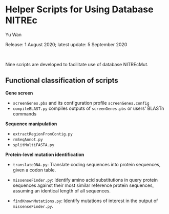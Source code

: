 # Helper Scripts for Using Database NITREc

Yu Wan

Release: 1 August 2020; latest update: 5 September 2020

<br/>

Nine scripts are developed to facilitate use of database NITREcMut.



## Functional classification of scripts

**Gene screen**

- `screenGenes.pbs` and its configuration profile `screenGenes.config`
- `compileBLAST.py` compiles outputs of `screenGenes.pbs` or users' BLASTn commands

**Sequence manipulation**

- `extractRegionFromContig.py`
- `rmSeqAnnot.py`
- `splitMultiFASTA.py`

**Protein-level mutation identification**

- `translateDNA.py`: Translate coding sequences into protein sequences, given a codon table.
- `missenseFinder.py`: Identify amino acid substitutions in query protein sequences against their most similar reference protein sequences, assuming an identical length of all sequences.

- `findKnownMutations.py`: Identify mutations of interest in the output of `missenseFinder.py`.